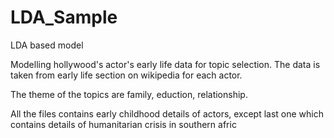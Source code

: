 # LDA_Sample
LDA based model


Modelling hollywood's actor's early life data for topic selection. The data is taken from early life section on wikipedia for each actor.

The theme of the topics are family, eduction, relationship.

All the files contains early childhood details of actors, except last one which contains details of humanitarian crisis in southern afric
